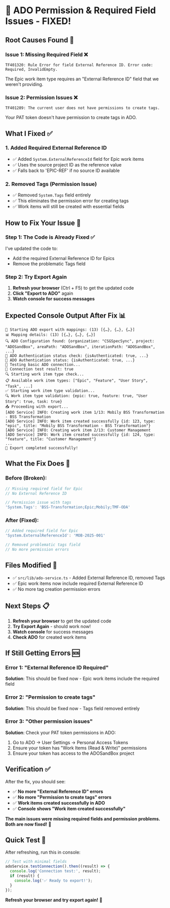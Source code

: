 # 🔧 ADO Permission & Required Field Issues - FIXED!

## **Root Causes Found** 🎯

### **Issue 1: Missing Required Field** ❌

```
TF401320: Rule Error for field External Reference ID. Error code: Required, InvalidEmpty.
```

The Epic work item type requires an "External Reference ID" field that we weren't providing.

### **Issue 2: Permission Issues** ❌

```
TF401289: The current user does not have permissions to create tags.
```

Your PAT token doesn't have permission to create tags in ADO.

## **What I Fixed** ✅

### **1. Added Required External Reference ID**

- ✅ Added `System.ExternalReferenceId` field for Epic work items
- ✅ Uses the source project ID as the reference value
- ✅ Falls back to 'EPIC-REF' if no source ID available

### **2. Removed Tags (Permission Issue)**

- ✅ Removed `System.Tags` field entirely
- ✅ This eliminates the permission error for creating tags
- ✅ Work items will still be created with essential fields

## **How to Fix Your Issue** 🚀

### **Step 1: The Code is Already Fixed** ✅

I've updated the code to:

- Add the required External Reference ID for Epics
- Remove the problematic Tags field

### **Step 2: Try Export Again**

1. **Refresh your browser** (Ctrl + F5) to get the updated code
2. **Click "Export to ADO"** again
3. **Watch console for success messages**

## **Expected Console Output After Fix** 📊

```
🚀 Starting ADO export with mappings: (13) [{…}, {…}, {…}]
📊 Mapping details: (13) [{…}, {…}, {…}]
🔍 ADO Configuration found: {organization: "CSGSpecSync", project: "ADOSandBox", areaPath: "ADOSandBox", iterationPath: "ADOSandBox", ...}
🔐 ADO Authentication status check: {isAuthenticated: true, ...}
🔐 ADO Authentication status: {isAuthenticated: true, ...}
🔗 Testing basic ADO connection...
🔗 Connection test result: true
🔍 Starting work item type check...
📋 Available work item types: ["Epic", "Feature", "User Story", "Task", ...]
✅ Starting work item type validation...
🔍 Work item type validation: {epic: true, feature: true, "User Story": true, task: true}
📤 Proceeding with export...
[ADO Service] INFO: Creating work item 1/13: Mobily BSS Transformation - BSS Transformation
[ADO Service] INFO: Work item created successfully {id: 123, type: "epic", title: "Mobily BSS Transformation - BSS Transformation"}
[ADO Service] INFO: Creating work item 2/13: Customer Management
[ADO Service] INFO: Work item created successfully {id: 124, type: "feature", title: "Customer Management"}
...
🎉 Export completed successfully!
```

## **What the Fix Does** 🔧

### **Before (Broken):**

```typescript
// Missing required field for Epic
// No External Reference ID

// Permission issue with tags
'System.Tags': 'BSS-Transformation;Epic;Mobily;TMF-ODA'
```

### **After (Fixed):**

```typescript
// Added required field for Epic
'System.ExternalReferenceId': 'MOB-2025-001'

// Removed problematic tags field
// No more permission errors
```

## **Files Modified** 📁

- ✅ `src/lib/ado-service.ts` - Added External Reference ID, removed Tags
- ✅ Epic work items now include required External Reference ID
- ✅ No more tag creation permission errors

## **Next Steps** 📋

1. **Refresh your browser** to get the updated code
2. **Try Export Again** - should work now!
3. **Watch console** for success messages
4. **Check ADO** for created work items

## **If Still Getting Errors** 🆘

### **Error 1: "External Reference ID Required"**

**Solution**: This should be fixed now - Epic work items include the required field

### **Error 2: "Permission to create tags"**

**Solution**: This should be fixed now - Tags field removed entirely

### **Error 3: "Other permission issues"**

**Solution**: Check your PAT token permissions in ADO:

1. Go to ADO → User Settings → Personal Access Tokens
2. Ensure your token has "Work Items (Read & Write)" permissions
3. Ensure your token has access to the ADOSandBox project

## **Verification** ✅

After the fix, you should see:

- ✅ **No more "External Reference ID" errors**
- ✅ **No more "Permission to create tags" errors**
- ✅ **Work items created successfully in ADO**
- ✅ **Console shows "Work item created successfully"**

**The main issues were missing required fields and permission problems. Both are now fixed!** 🎉

## **Quick Test** 🧪

After refreshing, run this in console:

```javascript
// Test with minimal fields
adoService.testConnection().then((result) => {
  console.log('Connection test:', result);
  if (result) {
    console.log('✅ Ready to export!');
  }
});
```

**Refresh your browser and try export again!** 🚀

